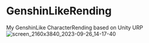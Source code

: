 # GenshinLikeRending
My GenshinLike CharacterRending based on Unity URP
![screen_2160x3840_2023-09-26_14-17-40](https://github.com/Fryt1/GenshinLikeRending/assets/69244228/b47dbe2f-12a0-4b5c-a26c-7dbbb2c15fb7)
